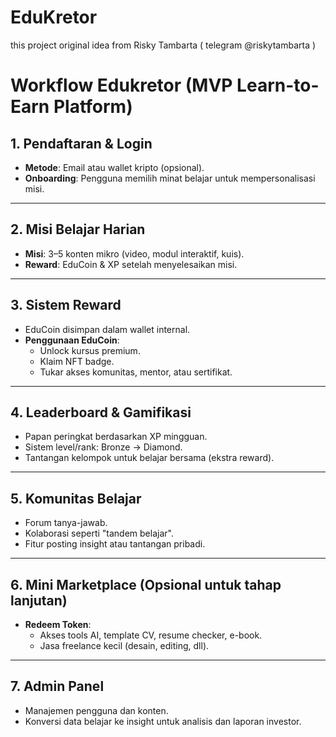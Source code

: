 # EduKretor
this project original idea from Risky Tambarta ( telegram @riskytambarta )

# Workflow Edukretor (MVP Learn-to-Earn Platform)

## 1. Pendaftaran & Login
- **Metode**: Email atau wallet kripto (opsional).
- **Onboarding**: Pengguna memilih minat belajar untuk mempersonalisasi misi.

---

## 2. Misi Belajar Harian
- **Misi**: 3–5 konten mikro (video, modul interaktif, kuis).
- **Reward**: EduCoin & XP setelah menyelesaikan misi.

---

## 3. Sistem Reward
- EduCoin disimpan dalam wallet internal.
- **Penggunaan EduCoin**:
  - Unlock kursus premium.
  - Klaim NFT badge.
  - Tukar akses komunitas, mentor, atau sertifikat.

---

## 4. Leaderboard & Gamifikasi
- Papan peringkat berdasarkan XP mingguan.
- Sistem level/rank: Bronze → Diamond.
- Tantangan kelompok untuk belajar bersama (ekstra reward).

---

## 5. Komunitas Belajar
- Forum tanya-jawab.
- Kolaborasi seperti "tandem belajar".
- Fitur posting insight atau tantangan pribadi.

---

## 6. Mini Marketplace (Opsional untuk tahap lanjutan)
- **Redeem Token**:
  - Akses tools AI, template CV, resume checker, e-book.
  - Jasa freelance kecil (desain, editing, dll).

---

## 7. Admin Panel
- Manajemen pengguna dan konten.
- Konversi data belajar ke insight untuk analisis dan laporan investor.


